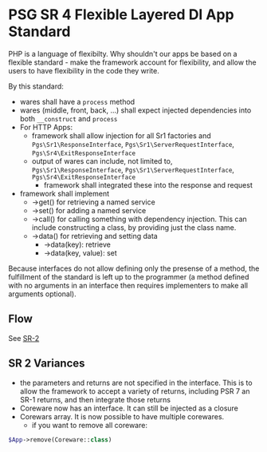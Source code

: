 # PSG SR 4 Flexible Layered DI App Standard
PHP is a language of flexibilty.  Why shouldn't our apps be based on a flexible standard - make the framework account for flexibility, and allow the users to have flexibility in the code they write.

By this standard:
-	wares shall have a `process` method
-	wares (middle, front, back, ...) shall expect injected dependencies into both `__construct` and `process`
-	For HTTP Apps:
	-	framework shall allow injection for all Sr1 factories and  `Pgs\Sr1\ResponseInterface`, `Pgs\Sr1\ServerRequestInterface`, `Pgs\Sr4\ExitResponseInterface`
	-	output of wares can include, not limited to, `Pgs\Sr1\ResponseInterface`, `Pgs\Sr1\ServerRequestInterface`, `Pgs\Sr4\ExitResponseInterface`
		-	framework shall integrated these into the response and request
-	framework shall implement
	-	->get() for retrieving a named service
	-	->set() for adding a named service
	-	->call() for calling something with dependency injection.  This can include constructing a class, by providing just the class name.
	-	->data() for retrieving and setting data
		-	->data(key): retrieve
		-	->data(key, value): set

Because interfaces do not allow defining only the presense of a method, the fulfillment of the standard is left up to the programmer (a method defined with no arguments in an interface then requires implementers to make all arguments optional).

## Flow
See [SR-2](https://github.com/PHP-SG/sr-2)

## SR 2 Variances
-	the parameters and returns are not specified in the interface.  This is to allow the framework to accept a variety of returns, including PSR 7 an SR-1 returns, and then integrate those returns
-	Coreware now has an interface.  It can still be injected as a closure
-	Corewars array.  It is now possible to have multiple corewares.
	-	if you want to remove all coreware:
```php
$App->remove(Coreware::class)
```
